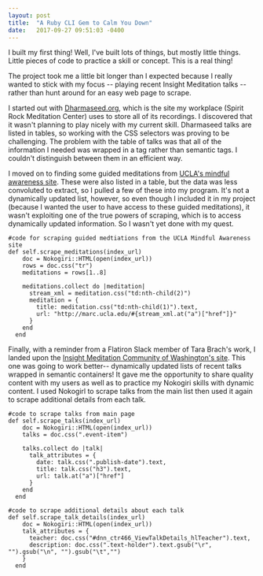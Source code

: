 ```yaml
---
layout: post
title:  "A Ruby CLI Gem to Calm You Down"
date:   2017-09-27 09:51:03 -0400
---
```



I built my first thing! Well, I've built lots of things, but mostly little things. Little pieces of code to practice a skill or concept. This is a real thing! 

The project took me a little bit longer than I expected because I really wanted to stick with my focus -- playing recent Insight Meditation talks -- rather than hunt around for an easy web page to scrape.

I started out with [Dharmaseed.org](http://dharmaseed.org/talks/), which is the site my workplace (Spirit Rock Meditation Center) uses to store all of its recordings. I discovered that it wasn't planning to play nicely with my current skill. Dharmaseed talks are listed in tables, so working with the CSS selectors was proving to be challenging. The problem with the table of talks was that all of the information I needed was wrapped in a <tr> tag rather than semantic tags. I couldn't distinguish between them in an efficient way.

I moved on to finding some guided meditations from [UCLA's mindful awareness site](http://marc.ucla.edu/mindful-meditations). These were also listed in a table, but the data was less convoluted to extract, so I pulled a few of these into my program. It's not a dynamically updated list, however, so even though I included it in my project (because I wanted the user to have access to these guided meditations), it wasn't exploiting one of the true powers of scraping, which is to access dynamically updated information. So I wasn't yet done with my quest.

```
#code for scraping guided medtiations from the UCLA Mindful Awareness site
def self.scrape_meditations(index_url)
    doc = Nokogiri::HTML(open(index_url))
    rows = doc.css("tr")
    meditations = rows[1..8]

    meditations.collect do |meditation|
      stream_xml = meditation.css("td:nth-child(2)")
      meditation = {
        title: meditation.css("td:nth-child(1)").text,
        url: "http://marc.ucla.edu/#{stream_xml.at("a")["href"]}"
      }
    end
  end
```

Finally, with a reminder from a Flatiron Slack member of Tara Brach's work, I landed upon the [Insight Meditation Community of Washington's site](http://imcw.org/Talks). This one was going to work better-- dynamically updated lists of recent talks wrapped in semantic containers! It gave me the opportunity to share quality content with my users as well as to practice my Nokogiri skills with dynamic content. I used Nokogirl to scrape talks from the main list then used it again to scrape additional details from each talk.

```
#code to scrape talks from main page
def self.scrape_talks(index_url)
    doc = Nokogiri::HTML(open(index_url))
    talks = doc.css(".event-item")

    talks.collect do |talk|
      talk_attributes = {
        date: talk.css(".publish-date").text,
        title: talk.css("h3").text,
        url: talk.at("a")["href"]
      }
    end
  end
```

```
#code to scrape additional details about each talk
def self.scrape_talk_details(index_url)
    doc = Nokogiri::HTML(open(index_url))
    talk_attributes = {
      teacher: doc.css("#dnn_ctr466_ViewTalkDetails_hlTeacher").text,
      description: doc.css(".text-holder").text.gsub("\r", "").gsub("\n", "").gsub("\t","")
    }
  end
```

